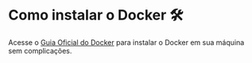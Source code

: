 # Como instalar o Docker 🛠️

Acesse o [Guia Oficial do Docker](https://docs.docker.com/get-started/introduction/get-docker-desktop/) para instalar o Docker em sua máquina sem complicações.